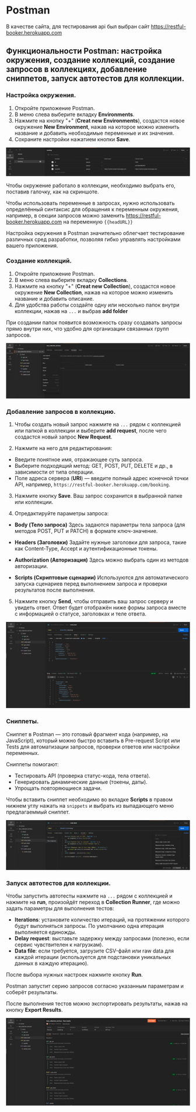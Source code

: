 # Postman


В качестве сайта, для тестирования api был выбран сайт https://restful-booker.herokuapp.com


## Функциональности Postman: настройка окружения, создание коллекций, создание запросов в коллекциях, добавление сниппетов, запуск автотестов для коллекции.

### Настройка окружения.
1. Откройте приложение Postman.
2. В меню слева выберите вкладку **Environments**.
3. Нажмите на кнопку "+" (**Creat new Environments**), создастся новое окружение **New Environment**, нажав на которое можно изменить название и
добавить необходимые переменные и их значения. 
4. Сохраните настройки нажатием кнопки **Save**.

![окружение](./media/envi.png)
   
Чтобы окружение работало в коллекции, необходимо выбрать его, поставив галочку, как на скриншоте.

Чтобы использовать переменные в запросах, нужно использовать определённый синтаксис для обращения к переменным окружения, например, в секции запросов можно заменить https://restful-booker.herokuapp.com на переменную ```{{headURL}}```

Настройка окружения в Postman значительно облегчает тестирование различных сред разработки, позволяя гибко управлять настройками вашего приложения.




### Cоздание коллекций.

1. Откройте приложение Postman.
2. В меню слева выберите вкладку **Collections**.
3. Нажмите на кнопку "+" (**Creat new Collection**), создастся новое окружение **New Collection**, нажав на которое можно изменить название и
добавить описание. 
4. Для удобства работы создайте одну или несколько папок внутри коллекции, нажав на ```...``` и выбрав **add folder**

При создании папок появится возможность сразу создавать запросы прямо внутри них, что удобно для организации связанных групп запросов.

![коллекция](./media/collection.png)

### Добавление запросов в коллекцию.


1. Чтобы создать новый запрос нажмите на ```...``` рядом с коллекцией или папкой в коллекции и выберите **add request**, после чего создастся новый запрос **New Request**.

2. Нажмите на него для редактирования:

- Введите понятное имя, отражающее суть запроса.
- Выберите подходящий метод: GET, POST, PUT, DELETE и др., в зависимости от типа операции.
- Поле адреса сервера (**URI**) — введите полный адрес конечной точки API, например, `https://restful-booker.herokuapp.com/booking`.

3. Нажмите кнопку **Save**. Ваш запрос сохранится в выбранной папке или коллекции.

4. Отредактируйте параметры запроса:


- **Body (Тело запроса)**
Здесь задаются параметры тела запроса (для методов POST, PUT и PATCH) в формате ключ-значение.

- **Headers (Заголовки)**
Задайте нужные заголовки для запроса, такие как Content-Type, Accept и аутентификационные токены.

- **Authorization (Авторизация)**
Здесь можно выбрать один из методов авторизации.

- **Scripts (Скриптовые сценарии)**
Используются для автоматического запуска сценариев перед выполнением запроса и проверки результатов после выполнения.

5. Нажмите кнопку **Send**, чтобы отправить ваш запрос серверу и увидеть ответ. Ответ будет отображён ниже формы запроса вместе с информацией о статусе, заголовках и теле ответа.

![запрос](./media/request.png)


### Cниппеты.

Сниппет в Postman — это готовый фрагмент кода (например, на JavaScript), который можно быстро вставить в Pre-request Script или Tests для автоматизации запросов, проверки ответов или настройки переменных.

Сниппеты помогают:

- Тестировать API (проверка статус-кода, тела ответа).
- Генерировать динамические данные (токены, даты).
- Упрощать повторяющиеся задачи.

Чтобы вставить сниппет необходимо во вкладке **Scripts** в правом нижнем углу нажать на ```snippets``` и выбрать из выпадающего меню предлагаеммый сниппет.

![запрос](./media/sni.png)


### Запуск автотестов для коллекции.

Чтобы запустить автотесты нажмите на ```...``` рядом с коллекцией и нажмите на **run**, произойдёт переход в **Collection Runner**, где можно задать параметры для выполнения тестов:

- **Iterations**: установите количество итераций, на протяжении которого будут выполняться запросы. По умолчанию одна итерация выполняется единожды.
- **Delay request**: выставьте задержку между запросами (полезно, если сервис чувствителен к нагрузкам).
- **Data file**: если требуется, загрузите CSV-файл или raw data для каждой итерации (используется для подстановки уникальных данных в каждую итерацию).

После выбора нужных настроек нажмите кнопку **Run**.

Postman запустит серию запросов согласно указанным параметрам и соберёт результаты.

После выполнения тестов можно экспортировать результаты, нажав на кнопку **Export Results**.

![автозапуск](./media/run.png)